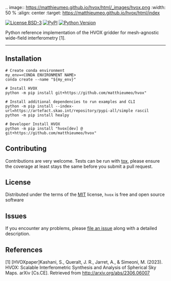 .. image:: https://matthieumeo.github.io/hvox/html/_images/hvox.png
  :width: 50 %
  :align: center
  :target: https://matthieumeo.github.io/hvox/html/index

[![License BSD-3](https://img.shields.io/pypi/l/hvox.svg?color=green)](https://github.com/matthieumeo/hvox/raw/main/LICENSE)
[![PyPI](https://img.shields.io/pypi/v/hvox.svg?color=green)](https://pypi.org/project/hvox)
[![Python Version](https://img.shields.io/pypi/pyversions/hvox.svg?color=green)](https://python.org)

Python reference implementation of the HVOX gridder for mesh-agnostic wide-field interferometry [1].

----------------------------------

## Installation

    # Create conda environment 
    my_env=<CONDA ENVIRONMENT NAME>
    conda create --name "${my_env}"
    
    # Install HVOX
    python -m pip install git+https://github.com/matthieumeo/hvox" 

    # Install additional dependencies to run examples and CLI  
    python -m pip install --index-url=https://artefact.skao.int/repository/pypi-all/simple rascil
    python -m pip install healpy

    # Developer Install HVOX
    python -m pip install "hvox[dev] @ git+https://github.com/matthieumeo/hvox" 

## Contributing

Contributions are very welcome. Tests can be run with [tox], please ensure
the coverage at least stays the same before you submit a pull request.

## License

Distributed under the terms of the [MIT] license,
`hvox` is free and open source software

## Issues

If you encounter any problems, please [file an issue] along with a detailed description.

[MIT]: http://opensource.org/licenses/MIT

[file an issue]: https://github.com/matthieumeo/hvox/issues

[tox]: https://tox.readthedocs.io/en/latest/
[pip]: https://pypi.org/project/pip/
[PyPI]: https://pypi.org/

## References

[1] [HVOXpaper]Kashani, S., Queralt, J. R., Jarret, A., & Simeoni, M. (2023). HVOX: Scalable Interferometric Synthesis and Analysis of Spherical Sky Maps. arXiv [Cs.CE]. Retrieved from http://arxiv.org/abs/2306.06007
